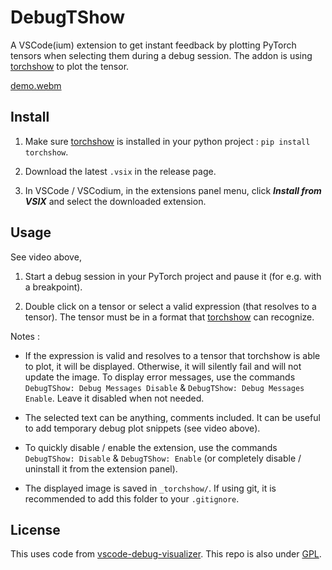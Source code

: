 # DebugTShow

A VSCode(ium) extension to get instant feedback by plotting PyTorch tensors when selecting them during a debug session. 
The addon is using [torchshow](https://github.com/xwying/torchshow) to plot the tensor.

[demo.webm](https://github.com/HugoTini/DebugTShow/assets/65409496/87ebc784-9dc3-440c-90d7-bffef6a1131e)

## Install

1) Make sure [torchshow](https://github.com/xwying/torchshow) is installed in your python project : `pip install torchshow`.

2) Download the latest `.vsix` in the release page.

3) In VSCode / VSCodium, in the extensions panel menu, click ___Install from VSIX___ and select the downloaded extension.

## Usage

See video above,

1) Start a debug session in your PyTorch project and pause it (for e.g. with a breakpoint).

2) Double click on a tensor or select a valid expression (that resolves to a tensor). The tensor must be in a format that [torchshow](https://github.com/xwying/torchshow) can recognize.

Notes :

- If the expression is valid and resolves to a tensor that torchshow is able to plot, it will be displayed. Otherwise, it will silently fail and will not update the image. To display error messages, use the commands `DebugTShow: Debug Messages Disable` & `DebugTShow: Debug Messages Enable`. Leave it disabled when not needed.

- The selected text can be anything, comments included. It can be useful to add temporary debug plot snippets (see video above).

- To quickly disable / enable the extension, use the commands `DebugTShow: Disable` & `DebugTShow: Enable` (or completely disable / uninstall it from the extension panel).

- The displayed image is saved in  `_torchshow/`. If using git, it is recommended to add this folder to your ``.gitignore``.

## License

This uses code from [vscode-debug-visualizer](https://github.com/hediet/vscode-debug-visualizer). This repo is also under [GPL](./LICENSE.md).

